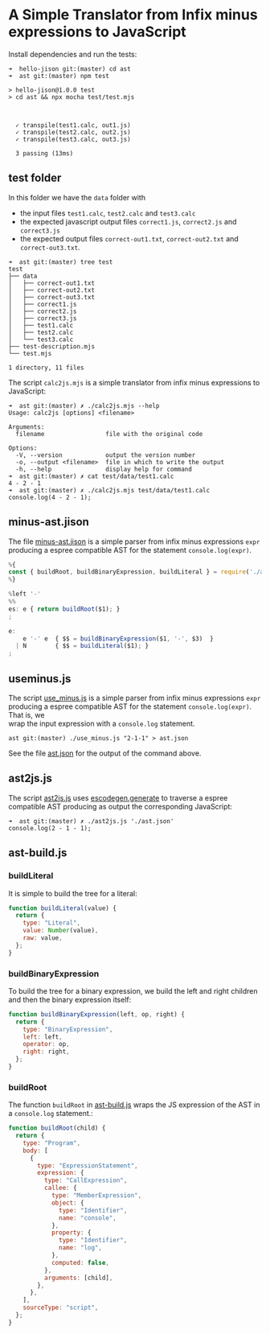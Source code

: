 # A Simple Translator from Infix minus expressions to JavaScript

Install dependencies and run the tests:

```
➜  hello-jison git:(master) cd ast
➜  ast git:(master) npm test

> hello-jison@1.0.0 test
> cd ast && npx mocha test/test.mjs



  ✓ transpile(test1.calc, out1.js)
  ✓ transpile(test2.calc, out2.js)
  ✓ transpile(test3.calc, out3.js)

  3 passing (13ms)
```

## test folder

In this folder we have the `data` folder with 
- the input files `test1.calc`, `test2.calc` and `test3.calc` 
- the expected javascript output files `correct1.js`, `correct2.js` and `correct3.js`
- the expected output files `correct-out1.txt`, `correct-out2.txt` and `correct-out3.txt`.
```
➜  ast git:(master) tree test
test
├── data
│   ├── correct-out1.txt
│   ├── correct-out2.txt
│   ├── correct-out3.txt
│   ├── correct1.js
│   ├── correct2.js
│   ├── correct3.js
│   ├── test1.calc
│   ├── test2.calc
│   └── test3.calc
├── test-description.mjs
└── test.mjs

1 directory, 11 files
```

The script `calc2js.mjs` is a simple translator from infix minus expressions to JavaScript:

```                                                                                
➜  ast git:(master) ✗ ./calc2js.mjs --help
Usage: calc2js [options] <filename>

Arguments:
  filename                 file with the original code

Options:
  -V, --version            output the version number
  -o, --output <filename>  file in which to write the output
  -h, --help               display help for command
➜  ast git:(master) ✗ cat test/data/test1.calc 
4 - 2 - 1
➜  ast git:(master) ✗ ./calc2js.mjs test/data/test1.calc    
console.log(4 - 2 - 1);
```

## minus-ast.jison

The file [minus-ast.jison](minus-ast.jison) is a simple parser from infix minus expressions `expr` producing a espree compatible AST for the statement `console.log(expr)`.  

```js
%{
const { buildRoot, buildBinaryExpression, buildLiteral } = require('./ast-build');
%}

%left '-'
%%
es: e { return buildRoot($1); }
;

e: 
    e '-' e  { $$ = buildBinaryExpression($1, '-', $3)  }
  | N        { $$ = buildLiteral($1); }
;
```

## useminus.js

The script [use_minus.js](use_minus.js) is a simple parser from infix minus expressions `expr` producing a espree compatible AST for the statement `console.log(expr)`.  That is, we  
wrap the input expression with a `console.log` statement.


```
ast git:(master) ./use_minus.js "2-1-1" > ast.json
```

See the file [ast.json](ast.json) for the output of the command above.

## ast2js.js

The script [ast2js.js](ast2js.js) uses [escodegen.generate](https://github.com/estools/escodegen/wiki/API) to traverse a espree compatible AST producing as output the corresponding JavaScript:

```
➜  ast git:(master) ✗ ./ast2js.js './ast.json'
console.log(2 - 1 - 1);
```

## ast-build.js

### buildLiteral

It is simple to build the tree for a literal:

```js
function buildLiteral(value) {
  return {
    type: "Literal",
    value: Number(value),
    raw: value,
  };
}
```

### buildBinaryExpression

To build the tree for a binary expression, we build the left and right children and then the binary expression itself:

```js
function buildBinaryExpression(left, op, right) {
  return {
    type: "BinaryExpression",
    left: left,
    operator: op,
    right: right,
  };
}
```

### buildRoot

The function `buildRoot` in [ast-build.js](ast-build.js) wraps the JS expression of the AST in a `console.log` statement.:

```js
function buildRoot(child) {
  return {
    type: "Program",
    body: [
      {
        type: "ExpressionStatement",
        expression: {
          type: "CallExpression",
          callee: {
            type: "MemberExpression",
            object: {
              type: "Identifier",
              name: "console",
            },
            property: {
              type: "Identifier",
              name: "log",
            },
            computed: false,
          },
          arguments: [child],
        },
      },
    ],
    sourceType: "script",
  };
}
```